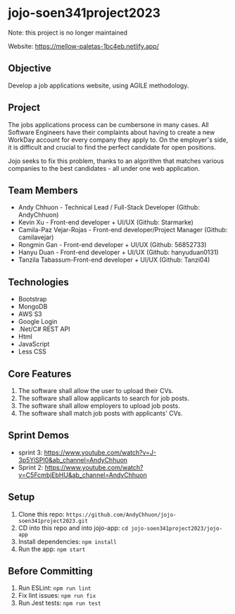 # jojo-soen341project2023
Note: this project is no longer maintained

Website: https://mellow-paletas-1bc4eb.netlify.app/

## Objective

Develop a job applications website, using AGILE methodology.

## Project

The jobs applications process can be cumbersone in many cases. All Software Engineers have their complaints about having to create a new WorkDay account for every company they apply to. On the employer's side, it is difficult and crucial to find the perfect candidate for open positions.

Jojo seeks to fix this problem, thanks to an algorithm that matches various companies to the best candidates - all under one web application.

## Team Members

- Andy Chhuon - Technical Lead / Full-Stack Developer (Github: AndyChhuon)
- Kevin Xu - Front-end developer + UI/UX (Github: Starmarke)
- Camila-Paz Vejar-Rojas - Front-end developer/Project Manager (Github: camilavejar)
- Rongmin Gan - Front-end developer + UI/UX (Github: 56852733)
- Hanyu Duan - Front-end developer + UI/UX (Github: hanyuduan0131)
- Tanzila Tabassum-Front-end developer + UI/UX (Github: Tanzi04)

## Technologies

- Bootstrap
- MongoDB
- AWS S3
- Google Login
- .Net/C# REST API
- Html
- JavaScript
- Less CSS

## Core Features

1. The software shall allow the user to upload their CVs.
2. The software shall allow applicants to search for job posts.
3. The software shall allow employers to upload job posts.
4. The software shall match job posts with applicants' CVs.

## Sprint Demos

- sprint 3: https://www.youtube.com/watch?v=J-3p5YiSPI0&ab_channel=AndyChhuon
- Sprint 2: https://www.youtube.com/watch?v=C5FcmbjEbHU&ab_channel=AndyChhuon

## Setup

1. Clone this repo: `https://github.com/AndyChhuon/jojo-soen341project2023.git`
2. CD into this repo and into jojo-app: `cd jojo-soen341project2023/jojo-app`
3. Install dependencies: `npm install`
4. Run the app: `npm start`

## Before Committing

1. Run ESLint: `npm run lint`
2. Fix lint issues: `npm run fix`
3. Run Jest tests: `npm run test`
